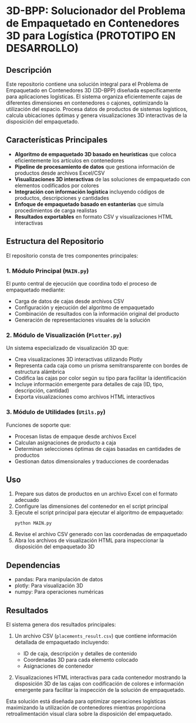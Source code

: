 # 3D-BPP: Solucionador del Problema de Empaquetado en Contenedores 3D para Logística (PROTOTIPO EN DESARROLLO)

## Descripción

Este repositorio contiene una solución integral para el Problema de Empaquetado en Contenedores 3D (3D-BPP) diseñada específicamente para aplicaciones logísticas. El sistema organiza eficientemente cajas de diferentes dimensiones en contenedores o cajones, optimizando la utilización del espacio. Procesa datos de productos de sistemas logísticos, calcula ubicaciones óptimas y genera visualizaciones 3D interactivas de la disposición del empaquetado.

## Características Principales

- **Algoritmo de empaquetado 3D basado en heurísticas** que coloca eficientemente los artículos en contenedores
- **Pipeline de procesamiento de datos** que gestiona información de productos desde archivos Excel/CSV
- **Visualizaciones 3D interactivas** de las soluciones de empaquetado con elementos codificados por colores
- **Integración con información logística** incluyendo códigos de productos, descripciones y cantidades
- **Enfoque de empaquetado basado en estanterías** que simula procedimientos de carga realistas
- **Resultados exportables** en formato CSV y visualizaciones HTML interactivas

## Estructura del Repositorio

El repositorio consta de tres componentes principales:

### 1. Módulo Principal (`MAIN.py`)
El punto central de ejecución que coordina todo el proceso de empaquetado mediante:
- Carga de datos de cajas desde archivos CSV
- Configuración y ejecución del algoritmo de empaquetado
- Combinación de resultados con la información original del producto
- Generación de representaciones visuales de la solución

### 2. Módulo de Visualización (`Plotter.py`)
Un sistema especializado de visualización 3D que:
- Crea visualizaciones 3D interactivas utilizando Plotly
- Representa cada caja como un prisma semitransparente con bordes de estructura alámbrica
- Codifica las cajas por color según su tipo para facilitar la identificación
- Incluye información emergente para detalles de caja (ID, tipo, descripción, cantidad)
- Exporta visualizaciones como archivos HTML interactivos

### 3. Módulo de Utilidades (`Utils.py`)
Funciones de soporte que:
- Procesan listas de empaque desde archivos Excel
- Calculan asignaciones de producto a caja
- Determinan selecciones óptimas de cajas basadas en cantidades de productos
- Gestionan datos dimensionales y traducciones de coordenadas

## Uso

1. Prepare sus datos de productos en un archivo Excel con el formato adecuado
2. Configure las dimensiones del contenedor en el script principal
3. Ejecute el script principal para ejecutar el algoritmo de empaquetado:
   ```
   python MAIN.py
   ```
4. Revise el archivo CSV generado con las coordenadas de empaquetado
5. Abra los archivos de visualización HTML para inspeccionar la disposición del empaquetado 3D

## Dependencias

- pandas: Para manipulación de datos
- plotly: Para visualización 3D
- numpy: Para operaciones numéricas

## Resultados

El sistema genera dos resultados principales:
1. Un archivo CSV (`placements_result.csv`) que contiene información detallada de empaquetado incluyendo:
   - ID de caja, descripción y detalles de contenido
   - Coordenadas 3D para cada elemento colocado
   - Asignaciones de contenedor

2. Visualizaciones HTML interactivas para cada contenedor mostrando la disposición 3D de las cajas con codificación de colores e información emergente para facilitar la inspección de la solución de empaquetado.

Esta solución está diseñada para optimizar operaciones logísticas maximizando la utilización de contenedores mientras proporciona retroalimentación visual clara sobre la disposición del empaquetado.
